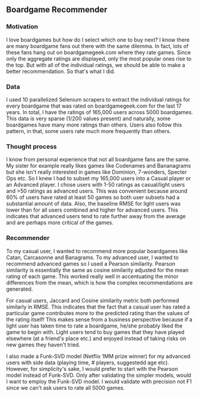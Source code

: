 ## Boardgame Recommender

### Motivation

I love boardgames but how do I select which one to buy next? I know there are many boardgame fans out there with the same dilemma. In fact, lots of these fans hang out on boardgamegeek.com where they rate games. Since only the aggregate ratings are displayed, only the most popular ones rise to the top. But with all of the individual ratings, we should be able to make a better recommendation. So that's what I did.

### Data
I used 10 parallelized Selenium scrapers to extract the individual ratings for every boardgame that was rated on boardgamegeek.com for the last 17 years. In total, I have the ratings of 165,000 users across 5000 boardgames. This data is very sparse (1/200 values present) and naturally, some boardgames have many more ratings than others. Users also follow this pattern, in that, some users rate much more frequently than others.

### Thought process
I know from personal experience that not all boardgame fans are the same. My sister for example really likes games like Codenames and Bananagrams but she isn't really interested in games like Dominion, 7-wonders, Specter Ops etc. So I knew I had to subset my 165,000 users into a Casual player or an Advanced player. I chose users with 1-50 ratings as casual/light users and >50 ratings as advanced users. This was convenient because around 60% of users have rated at least 50 games so both user subsets had a substantial amount of data. Also, the baseline RMSE for light users was lower than for all users combined and higher for advanced users. This indicates that advanced users tend to rate further away from the average and are perhaps more critical of the games. 

### Recommender
To my casual user, I wanted to recommend more popular boardgames like Catan, Carcasonne and Banagrams. To my advanced user, I wanted to recommend advanced games so I used a Pearson similarity. Pearson similarity is essentially the same as cosine similarity adjusted for the mean rating of each game. This worked really well in accentuating the minor differences from the mean, which is how the complex recommendations are generated.

For casual users, Jaccard and Cosine similarity metric both performed similarly in RMSE. This indicates that the fact that a casual user has rated a particular game contributes more to the predicted rating than the values of the rating itself! This makes sense from a business perspective because if a light user has taken time to rate a boardgame, he/she probably liked the game to begin with. Light users tend to buy games that they have played elsewhere (at a friend's place etc.) and enjoyed instead of taking risks on new games they haven't tried.

I also made a Funk-SVD model (Netflix 1MM prize winner) for my advanced users with side data (playing time, # players, suggestedd age etc). However, for simplicity's sake, I would prefer to start with the Pearson model instead of Funk-SVD. Only after validating the simpler models, would I want to employ the Funk-SVD model. I would validate with precision not F1 since we can't ask users to rate all 5000 games.
